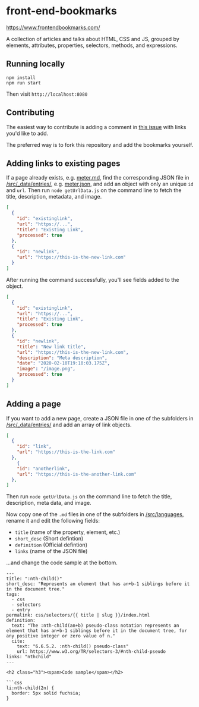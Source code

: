 # front-end-bookmarks

<https://www.frontendbookmarks.com/>

A collection of articles and talks about HTML, CSS and JS, grouped by elements, attributes, properties, selectors, methods, and expressions.

## Running locally

```
npm install 
npm run start
```

Then visit `http://localhost:8080`

## Contributing

The easiest way to contribute is adding a comment in [this issue](https://github.com/matuzo/front-end-bookmarks/issues/21) with links you'd like to add.

The preferred way is to fork this repository and add the bookmarks yourself.

## Adding links to existing pages

If a page already exists, e.g. [meter.md](src/languages/html/elements/meter.md), find the corresponding JSON file in [/src/_data/entries/](/src/_data/entries/), e.g. [meter.json](/src/_data/entries/html/meter.json), and add an object with only an unique `id` and `url`.
Then run `node getUrlData.js` on the command line to fetch the title, description, metadata, and image.

```json
[
  {
    "id": "existinglink",
    "url": "https://...",
    "title": "Existing Link",
    "processed": true
  },
  {
    "id": "newlink",
    "url": "https://this-is-the-new-link.com"
  }
]
```

After running the command successfully, you'll see fields added to the object.

```json
[
  {
    "id": "existinglink",
    "url": "https://...",
    "title": "Existing Link",
    "processed": true
  },
  {
    "id": "newlink",
    "title": "New link title",
    "url": "https://this-is-the-new-link.com",
    "description": "Meta description",
    "date": "2020-02-10T19:10:03.175Z",
    "image": "/image.png",
    "processed": true
  }
]
```

## Adding a page

If you want to add a new page, create a JSON file in one of the subfolders in [/src/_data/entries/](/src/_data/entries/) and add an array of link objects.

```json
[
  {
    "id": "link",
    "url": "https://this-is-the-link.com"
  },
    {
    "id": "anotherlink",
    "url": "https://this-is-the-another-link.com"
  },
]
```

Then run `node getUrlData.js` on the command line to fetch the title, description, meta data, and image.

Now copy one of the `.md` files in one of the subfolders in [/src/languages](/src/languages), rename it and edit the following fields:

* `title` (name of the property, element, etc.)
* `short_desc` (Short defintion)
* `definition` (Official defintion)
* `links` (name of the JSON file)

...and change the code sample at the bottom.

```
---
title: ":nth-child()"
short_desc: "Represents an element that has an+b-1 siblings before it in the document tree."
tags:
  - css
  - selectors
  - entry
permalink: css/selectors/{{ title | slug }}/index.html
definition:
  text: "The :nth-child(an+b) pseudo-class notation represents an element that has an+b-1 siblings before it in the document tree, for any positive integer or zero value of n."
  cite:
    text: "6.6.5.2. :nth-child() pseudo-class"
    url: https://www.w3.org/TR/selectors-3/#nth-child-pseudo
links: "nthchild"
---

<h2 class="h3"><span>Code sample</span></h2>

```css
li:nth-child(2n) {
  border: 5px solid fuchsia;
}
```
